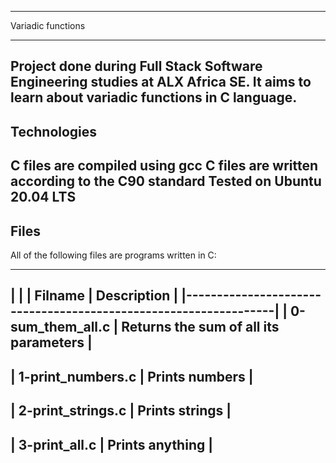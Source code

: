 -------------------------------------------------------------------------------------

Variadic functions

-------------------------------------------------------------------------------------
Project done during Full Stack Software Engineering studies at ALX Africa SE. It aims to learn about variadic functions in C language.
-------------------------------------------------------------------------------------

Technologies
-------------------------------------------------------------------------------------
C files are compiled using gcc
C files are written according to the C90 standard
Tested on Ubuntu 20.04 LTS
-------------------------------------------------------------------------------------

Files
-------------------------------------------------------------------------------------

All of the following files are programs written in C:

-------------------------------------------------------------------------------------
|                                                                 |
|  Filname         |         Description                          |
|-----------------------------------------------------------------|
| 0-sum_them_all.c    | Returns the sum of all its parameters     |
-------------------------------------------------------------------
| 1-print_numbers.c   | Prints numbers                            |
-------------------------------------------------------------------
| 2-print_strings.c   | Prints strings                            |
-------------------------------------------------------------------
| 3-print_all.c       | Prints anything                           |
-------------------------------------------------------------------      
